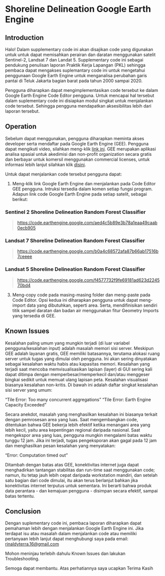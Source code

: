# Shoreline Delineation Google Earth Engine

## Introduction
Halo!
Dalam supplementary code ini akan disajikan code yang digunakan untuk untuk dapat memisahkan perairan dan daratan menggunakan satelit Sentinel-2, Landsat 7 dan Landat 5. Supplementary code ini sebagai pendukung penulisan laporan Praktik Kerja Lapangan (PKL) sehingga pembaca dapat mengakses suplemantary code ini untuk mengetahui penggunaan Google Earth Engine untuk menganalisa perubahan garis pantai di Teluk Jakarta bagian barat pada tahun 2000 sampai 2020. 

Pengguna diharapkan dapat mengimplementasikan code tersebut ke dalam Google Earth Engine Code Editor pengguna. Untuk mencapai hal tersebut dalam suplementary code ini disiapkan modul singkat untuk menjalankan code tersebut. Sehingga pengguna mendapatkan aksesibilitas lebih dari laporan tersebut.

## Operation

Sebelum dapat menggunakan, pengguna diharapkan meminta akses developer serta mendaftar pada Google Earth Engine (GEE). Pengguna dapat mengikuti video, silahkan meng-klik [link ini](https://youtu.be/k3w93HIOjQg/). GEE merupakan aplikasi analisa spasial untuk akedimisi dan non-profit organization secara gratis dan berbayar untuk komersil menggunakan commercial licenses, untuk informasi lebih lanjut silahkan klik [disini](https://earthengine.google.com/faq/).

Untuk dapat menjalankan code tersebut pengguna dapat:

1. Meng-klik link Google Earth Engine dan menjalankan pada Code Editor GEE pengguna. Intruksi tersedia dalam komen setiap fungsi program. Adapun link code Google Earth Engine pada setiap satelit, sebagai berikut:
### Sentinel 2 Shoreline Delineation Random Forest Classifier
>https://code.earthengine.google.com/aed4c5b89e3b78a1eaa49caab0ecb905

### Landsat 7 Shoreline Delineation Random Forest Classifier
>https://code.earthengine.google.com/b0a4c68572afa87b66ab17516b7ceeee

### Landsat 5 Shoreline Delineation Random Forest Classifier
>https://code.earthengine.google.com/f4577732f9fe69181ad623d224570bd4

3. Meng-copy code pada masing-masing folder dan meng-paste pada Code Editor. Opsi kedua ini diharapkan pengguna untuk dapat meng-import data yang dibutuhkan, seperti area. Serta, mendifinisikan sendiri titik sampel daratan dan badan air menggunakan fitur Geometry Imports yang tersedia di GEE.

## Known Issues
Kesalahan paling umum yang mungkin terjadi (di luar variabel pengguna/kesalahan input) adalah masalah memori sisi server. Meskipun GEE adalah layanan gratis, GEE memiliki batasannya, terutama alokasi ruang server untuk tugas yang dimulai oleh pengguna. Ini akan sering dinyatakan sebagai kesalahan waktu habis atau kapasitas memori. Kesalahan yang terjadi saat mencoba memvisualisasikan lapisan (layer) di GUI sering kali dapat ditimpa dengan memperbesar/memperkecil dan/atau menggeser bingkai sedikit untuk memuat ulang lapisan peta. Kesalahan visualisasi biasanya kesalahan non-kritis. Di bawah ini adalah daftar singkat kesalahan sisi server yang umum:
  
  “Tile Error: Too many concurrent aggregations”
  “Tile Error: Earth Engine Capacity Exceeded”
 
Secara anekdot, masalah yang menghasilkan kesalahan ini biasanya terkait dengan pemrosesan area yang luas. Saat mengembangkan code, ditentukan bahwa GEE bekerja lebih efektif ketika menangani area yang lebih kecil, yaitu area kepentingan regional daripada nasional. Saat mengekspor area yang luas, pengguna mungkin mengalami batas waktu tunggu 12 jam. Jika ini terjadi, tugas pengeksporan akan gagal pada 12 jam dan menghasilkan pesan kesalahan yang menyatakan:

  “Error: Computation timed out”
  
Ditambah dengan batas atas GEE, konektivitas internet juga dapat menghadirkan tantangan stabilitas dan run-time saat menggunakan code; namun, itu tetap jauh lebih cepat daripada workstation mandiri, dan setelah satu bagian dari code dimulai, itu akan terus berlanjut bahkan jika konektivitas internet terputus untuk sementara. Ini berarti bahwa produk data perantara - dan kemajuan pengguna - disimpan secara efektif, sampai batas tertentu.

## Conclusion
Dengan suplementary code ini, pembaca laporan diharapkan dapat pemahaman lebih dengan menjalankan Google Earth Engine ini. Jika terdapat isu atau masalah dalam menjalankan code atau memiliki pertanyaan lebih lanjut dapat menghubungi saya pada email: rinaldyterra.16@gmail.com 

Mohon meninjau terlebih dahulu Known Issues dan lakukan Troubleshooting.

Semoga dapat membantu. Atas perhatiannya saya ucapkan Terima Kasih
